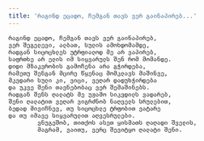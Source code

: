 ```yaml
---
title: 'რაგინდ ეცადო, ჩემგან თავს ვერ გაინაპირებ...'
---
```


    რაგინდ ეცადო, ჩემგან თავს ვერ გაინაპირებ,
    ვერ შეგელევი, ალბათ, სულის ამოხდომამდე,
    რადგან სიცოცხლეს უტრფიალოდ მე არ ვაპირებ,
    საფრთხე არ ელის იმ სიყვარულს შენ რომ მომანდე.
    დიდი მზაკვრობის გამოჩენა არა გჭირდება,
    რამეთუ შენგან მცირე წყენაც მომკლავს მაშინვე,
    მკვდარი სული კი, ვიცი, ვეღარ დადუხჭირდება
    და უკვე შენი თავნებობაც ვერ შემაშინებს.
    რადგან შენს ღალატს მე უჟამო სიკვდილს ვადარებ,
    შენი ღალატით ვეღარ ვიგრძნობ ნაღველს სრულებით,
    ბედად მივიჩნევ, თუ სიცოცხლე ტრფობით ვატარე
    და თუ იმავე სიყვარულით აღვესრულები.
            ვნუგეშობ, თითქოს ასეთ ყისმათს ღაღადი შველის,
            მაგრამ, ვაითუ, ვერც შევიტყო ღალატი შენი.
